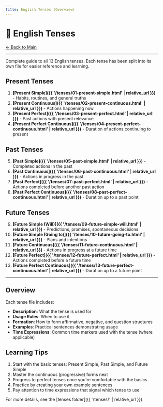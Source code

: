 ```yaml
---
title: English Tenses (Overview)
---
```


# 📖 English Tenses



[← Back to Main](./README.md)

---

Complete guide to all 13 English tenses. Each tense has been split into its own file for easier reference and learning.

## Present Tenses

1. **[Present Simple]({{ '/tenses/01-present-simple.html' | relative_url }})** - Habits, routines, and general truths
2. **[Present Continuous]({{ '/tenses/02-present-continuous.html' | relative_url }})** - Actions happening now
3. **[Present Perfect]({{ '/tenses/03-present-perfect.html' | relative_url }})** - Past actions with present relevance
4. **[Present Perfect Continuous]({{ '/tenses/04-present-perfect-continuous.html' | relative_url }})** - Duration of actions continuing to present

## Past Tenses

5. **[Past Simple]({{ '/tenses/05-past-simple.html' | relative_url }})** - Completed actions in the past
6. **[Past Continuous]({{ '/tenses/06-past-continuous.html' | relative_url }})** - Actions in progress in the past
7. **[Past Perfect]({{ '/tenses/07-past-perfect.html' | relative_url }})** - Actions completed before another past action
8. **[Past Perfect Continuous]({{ '/tenses/08-past-perfect-continuous.html' | relative_url }})** - Duration up to a past point

## Future Tenses

9. **[Future Simple (Will)]({{ '/tenses/09-future-simple-will.html' | relative_url }})** - Predictions, promises, spontaneous decisions
10. **[Future Simple (Going to)]({{ '/tenses/10-future-going-to.html' | relative_url }})** - Plans and intentions
11. **[Future Continuous]({{ '/tenses/11-future-continuous.html' | relative_url }})** - Actions in progress at a future time
12. **[Future Perfect]({{ '/tenses/12-future-perfect.html' | relative_url }})** - Actions completed before a future time
13. **[Future Perfect Continuous]({{ '/tenses/13-future-perfect-continuous.html' | relative_url }})** - Duration up to a future point

---

## Overview

Each tense file includes:
- **Description**: What the tense is used for
- **Usage Rules**: When to use it
- **Formation**: How to form affirmative, negative, and question structures
- **Examples**: Practical sentences demonstrating usage
- **Time Expressions**: Common time markers used with the tense (where applicable)

## Learning Tips

1. Start with the basic tenses: Present Simple, Past Simple, and Future Simple
2. Master the continuous (progressive) forms next
3. Progress to perfect tenses once you're comfortable with the basics
4. Practice by creating your own example sentences
5. Pay attention to time expressions that signal which tense to use

For more details, see the [tenses folder]({{ '/tenses/' | relative_url }}).
